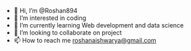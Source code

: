 - 👋 Hi, I’m @Roshan894
- 👀 I’m interested in coding 
- 🌱 I’m currently learning Web development and data science 
- 💞️ I’m looking to collaborate on project 
- 📫 How to reach me roshanaishwarya@gmail.com

<!---
Roshan894/Roshan894 is a ✨ special ✨ repository because its `README.md` (this file) appears on your GitHub profile.
You can click the Preview link to take a look at your changes.
--->
